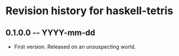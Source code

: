 # Revision history for haskell-tetris

## 0.1.0.0  -- YYYY-mm-dd

* First version. Released on an unsuspecting world.

